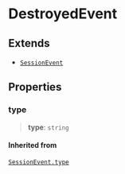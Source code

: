 # DestroyedEvent

## Extends

- [`SessionEvent`](reference/interfaces/SessionEvent.md)

## Properties

### type

> **type**: `string`

#### Inherited from

[`SessionEvent.type`](reference/interfaces/SessionEvent.md#type)

